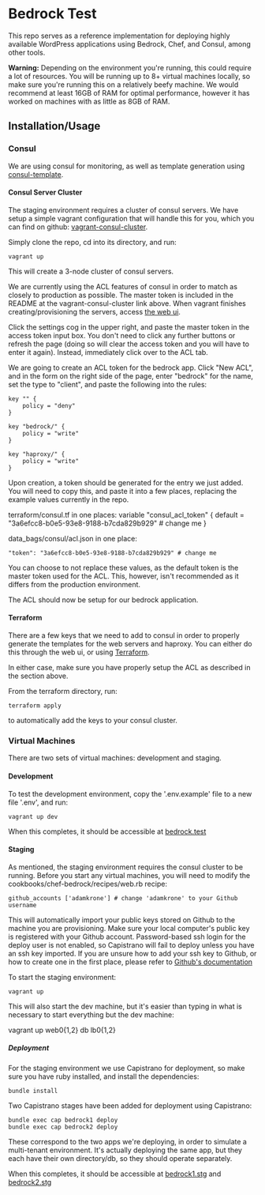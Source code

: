 # Bedrock Test

This repo serves as a reference implementation for deploying highly available
WordPress applications using Bedrock, Chef, and Consul, among other tools.

**Warning:** Depending on the environment you're running, this could require a
lot of resources. You will be running up to 8+ virtual machines locally, so make sure
you're running this on a relatively beefy machine. We would recommend at least
16GB of RAM for optimal performance, however it has worked on machines with as
little as 8GB of RAM.

## Installation/Usage

### Consul

We are using consul for monitoring, as well as template generation using
[consul-template](https://github.com/hashicorp/consul-template).

#### Consul Server Cluster

The staging environment requires a cluster of consul servers. We have setup a
simple vagrant configuration that will handle this for you, which you can find
on github:
[vagrant-consul-cluster](https://github.com/thirdwavellc/vagrant-consul-cluster).

Simply clone the repo, cd into its directory, and run:

	vagrant up

This will create a 3-node cluster of consul servers.

We are currently using the ACL features of consul in order to match as closely
to production as possible. The master token is included in the README at the
vagrant-consul-cluster link above. When vagrant finishes creating/provisioning
the servers, access [the web ui](http://consul01:8500/ui/).

Click the settings cog in the upper right, and paste the master token in the
access token input box. You don't need to click any further buttons or refresh
the page (doing so will clear the access token and you will have to enter it
again). Instead, immediately click over to the ACL tab.

We are going to create an ACL token for the bedrock app. Click "New ACL", and
in the form on the right side of the page, enter "bedrock" for the name, set
the type to "client", and paste the following into the rules:

	key "" {
		policy = "deny"
	}

	key "bedrock/" {
		policy = "write"
	}

	key "haproxy/" {
		policy = "write"
	}

Upon creation, a token should be generated for the entry we just added. You
will need to copy this, and paste it into a few places, replacing the example
values currently in the repo.

terraform/consul.tf in one places:
  variable "consul_acl_token" {
    default = "3a6efcc8-b0e5-93e8-9188-b7cda829b929" # change me
  }

data_bags/consul/acl.json in one place:

	"token": "3a6efcc8-b0e5-93e8-9188-b7cda829b929" # change me

You can choose to not replace these values, as the default token is the master
token used for the ACL. This, however, isn't recommended as it differs from the
production environment.

The ACL should now be setup for our bedrock application.

#### Terraform

There are a few keys that we need to add to consul in order to properly
generate the templates for the web servers and haproxy. You can either do this
through the web ui, or using [Terraform](https://terraform.io/).

In either case, make sure you have properly setup the ACL as described in the
section above.

From the terraform directory, run:

	terraform apply

to automatically add the keys to your consul cluster.

### Virtual Machines

There are two sets of virtual machines: development and staging.

#### Development

To test the development environment, copy the '.env.example' file to a new file
'.env', and run:

	vagrant up dev

When this completes, it should be accessible at
[bedrock.test](http://bedrock.test)

#### Staging

As mentioned, the staging environment requires the consul cluster to be
running. Before you start any virtual machines, you will need to modify the
cookbooks/chef-bedrock/recipes/web.rb recipe:

	github_accounts ['adamkrone'] # change 'adamkrone' to your Github username

This will automatically import your public keys stored on Github to the machine
you are provisioning. Make sure your local computer's public key is registered
with your Github account. Password-based ssh login for the deploy user is not
enabled, so Capistrano will fail to deploy unless you have an ssh key imported.
If you are unsure how to add your ssh key to Github, or how to create one in
the first place, please refer to
[Github's documentation](https://help.github.com/articles/generating-ssh-keys/)

To start the staging environment:

	vagrant up

This will also start the dev machine, but it's easier than typing in what is
necessary to start everything but the dev machine:

  vagrant up web0{1,2} db lb0{1,2}

##### Deployment

For the staging environment we use Capistrano for deployment, so make sure you
have ruby installed, and install the dependencies:

	bundle install

Two Capistrano stages have been added for deployment using Capistrano:

	bundle exec cap bedrock1 deploy
	bundle exec cap bedrock2 deploy

These correspond to the two apps we're deploying, in order to simulate a
multi-tenant environment. It's actually deploying the same app, but they each
have their own directory/db, so they should operate separately.

When this completes, it should be accessible at
[bedrock1.stg](http://bedrock1.stg) and
[bedrock2.stg](http://bedrock2.stg)
